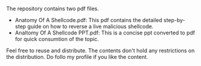 The repository contains two pdf files.
- Anatomy Of A Shellcode.pdf: This pdf contains the detailed step-by-step guide on how to reverse a live malicious shellcode.
- Analtomy Of A Shellcode PPT.pdf: This is a concise ppt converted to pdf for quick consumtion of the topic.

Feel free to reuse and distribute. The contents don't hold any restrictions on the distribution. 
Do follo my profile if you like the content.
